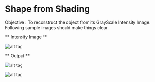 Shape from Shading
==================

Objective : To reconstruct the object from its GrayScale Intensity Image. Following sample images should make things clear.

** Intensity Image **

![alt tag](https://github.com/Balaje/TIFR/blob/master/Sample/moz.png)

** Output **

![alt tag](https://github.com/Balaje/TIFR/blob/master/Sample/untitled.png)

![alt tag](https://github.com/Balaje/TIFR/blob/master/Sample/untitled1.png)